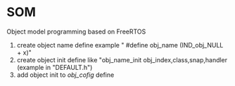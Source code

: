 # SOM
 Object model programming based on FreeRTOS
 
1) create object name define example   " #define obj_name	(IND_obj_NULL + x)"
2) create object init define like "obj_name_init  obj_index,class,snap,handler (example in "DEFAULT.h")
3) add 	object init to 	_obj_cofig_ define 	